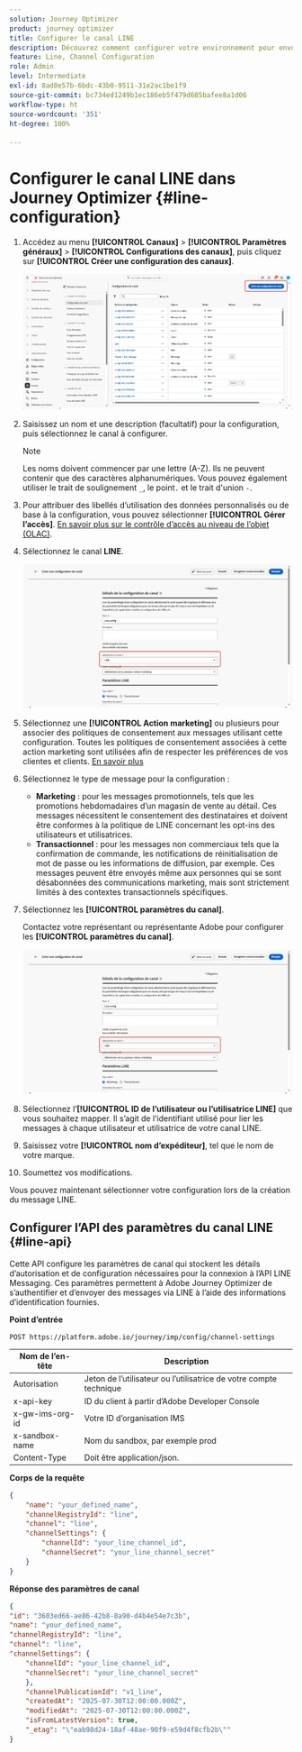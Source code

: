 ```yaml
---
solution: Journey Optimizer
product: journey optimizer
title: Configurer le canal LINE
description: Découvrez comment configurer votre environnement pour envoyer des messages LINE avec Journey Optimizer.
feature: Line, Channel Configuration
role: Admin
level: Intermediate
exl-id: 8ad0e57b-6bdc-43b0-9511-31e2ac1be1f9
source-git-commit: bc734ed1249b1ec186eb5f479d605bafee8a1d06
workflow-type: ht
source-wordcount: '351'
ht-degree: 100%

---
```


# Configurer le canal LINE dans Journey Optimizer {#line-configuration}

1. Accédez au menu **[!UICONTROL Canaux]** > **[!UICONTROL Paramètres généraux]** > **[!UICONTROL Configurations des canaux]**, puis cliquez sur **[!UICONTROL Créer une configuration des canaux]**.

   ![](assets/line-config-1.png)

1. Saisissez un nom et une description (facultatif) pour la configuration, puis sélectionnez le canal à configurer.

   >[!NOTE]
   >
   > Les noms doivent commencer par une lettre (A-Z). Ils ne peuvent contenir que des caractères alphanumériques. Vous pouvez également utiliser le trait de soulignement `_`, le point`.` et le trait d&#39;union `-`.

1. Pour attribuer des libellés d’utilisation des données personnalisés ou de base à la configuration, vous pouvez sélectionner **[!UICONTROL Gérer l’accès]**. [En savoir plus sur le contrôle d’accès au niveau de l’objet (OLAC)](../administration/object-based-access.md).

1. Sélectionnez le canal **LINE**.

   ![](assets/line-config-2.png)

1. Sélectionnez une **[!UICONTROL Action marketing]** ou plusieurs pour associer des politiques de consentement aux messages utilisant cette configuration. Toutes les politiques de consentement associées à cette action marketing sont utilisées afin de respecter les préférences de vos clientes et clients. [En savoir plus](../action/consent.md#surface-marketing-actions)

1. Sélectionnez le type de message pour la configuration :

   * **Marketing** : pour les messages promotionnels, tels que les promotions hebdomadaires d’un magasin de vente au détail. Ces messages nécessitent le consentement des destinataires et doivent être conformes à la politique de LINE concernant les opt-ins des utilisateurs et utilisatrices.
   * **Transactionnel** : pour les messages non commerciaux tels que la confirmation de commande, les notifications de réinitialisation de mot de passe ou les informations de diffusion, par exemple. Ces messages peuvent être envoyés même aux personnes qui se sont désabonnées des communications marketing, mais sont strictement limités à des contextes transactionnels spécifiques.

1. Sélectionnez les **[!UICONTROL paramètres du canal]**.

   Contactez votre représentant ou représentante Adobe pour configurer les **[!UICONTROL paramètres du canal]**.

   ![](assets/line-config-2.png)

1. Sélectionnez l’**[!UICONTROL ID de l’utilisateur ou l’utilisatrice LINE]** que vous souhaitez mapper. Il s’agit de l’identifiant utilisé pour lier les messages à chaque utilisateur et utilisatrice de votre canal LINE.

1. Saisissez votre **[!UICONTROL nom d’expéditeur]**, tel que le nom de votre marque.

1. Soumettez vos modifications.

Vous pouvez maintenant sélectionner votre configuration lors de la création du message LINE.

## Configurer l’API des paramètres du canal LINE {#line-api}

Cette API configure les paramètres de canal qui stockent les détails d’autorisation et de configuration nécessaires pour la connexion à l’API LINE Messaging. Ces paramètres permettent à Adobe Journey Optimizer de s’authentifier et d’envoyer des messages via LINE à l’aide des informations d’identification fournies.

**Point d’entrée**

```
POST https://platform.adobe.io/journey/imp/config/channel-settings
```

| Nom de l’en-tête | Description |
|-|-|
| Autorisation | Jeton de l’utilisateur ou l’utilisatrice de votre compte technique |
| x-api-key | ID du client à partir d’Adobe Developer Console |
| x-gw-ims-org-id | Votre ID d’organisation IMS |
| x-sandbox-name | Nom du sandbox, par exemple prod |
| Content-Type | Doit être application/json. |


**Corps de la requête**

```json
{
    "name": "your_defined_name",
    "channelRegistryId": "line",
    "channel": "line",
    "channelSettings": {
        "channelId": "your_line_channel_id",
        "channelSecret": "your_line_channel_secret"
    }
}
```

**Réponse des paramètres de canal**

```json
{
"id": "3603ed66-ae86-42b8-8a90-d4b4e54e7c3b",
"name": "your_defined_name",
"channelRegistryId": "line",
"channel": "line",
"channelSettings": {
    "channelId": "your_line_channel_id",
    "channelSecret": "your_line_channel_secret"
    },
    "channelPublicationId": "v1_line",
    "createdAt": "2025-07-30T12:00:00.000Z",
    "modifiedAt": "2025-07-30T12:00:00.000Z",
    "isFromLatestVersion": true,
    "_etag": "\"eab98d24-18af-48ae-90f9-e59d4f8cfb2b\""
}
```
